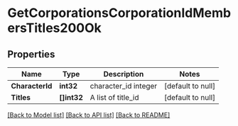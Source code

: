 # GetCorporationsCorporationIdMembersTitles200Ok

## Properties
Name | Type | Description | Notes
------------ | ------------- | ------------- | -------------
**CharacterId** | **int32** | character_id integer | [default to null]
**Titles** | **[]int32** | A list of title_id | [default to null]

[[Back to Model list]](../README.md#documentation-for-models) [[Back to API list]](../README.md#documentation-for-api-endpoints) [[Back to README]](../README.md)


